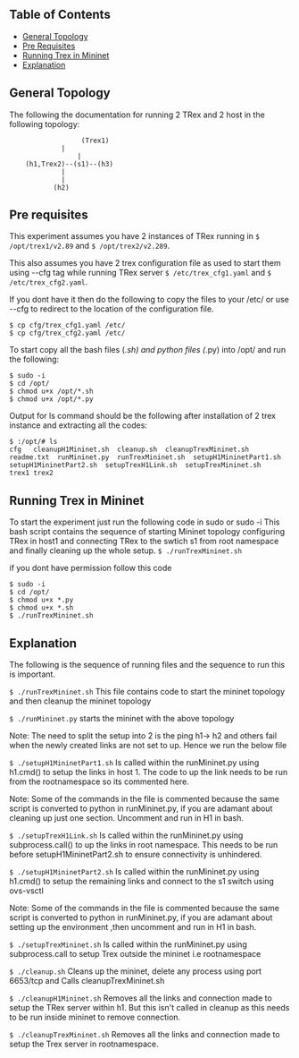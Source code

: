 ## Table of Contents
* [General Topology](#general-topology)
* [Pre Requisites](#pre-requisites)
* [Running Trex in Mininet](#running-trex-in-mininet)
* [Explanation](#explanation)

## General Topology
The following the documentation for running 2 TRex and 2 host in the following topology: 
```
                  (Trex1)
		     |
	             |
 	(h1,Trex2)--(s1)--(h3)
		     |
		     |
		   (h2)
```
## Pre requisites
This experiment assumes you have 2 instances of TRex running in 
`$ /opt/trex1/v2.89` 
and 
`$ /opt/trex2/v2.289`. 

This also assumes you have 2 trex configuration file as used to start them using --cfg tag while running TRex server 
`$ /etc/trex_cfg1.yaml` 
and 
`$ /etc/trex_cfg2.yaml`.

If you dont have it then do the following to copy the files to your /etc/ or use --cfg to redirect to the location of the configuration file.
```
$ cp cfg/trex_cfg1.yaml /etc/
$ cp cfg/trex_cfg2.yaml /etc/
```

To start copy all the bash files (*.sh) and python files (*.py) into /opt/ and run the following:
```
$ sudo -i
$ cd /opt/
$ chmod u+x /opt/*.sh
$ chmod u+x /opt/*.py
```

Output for ls command should be the following after installation of 2 trex instance and extracting all the codes:
```
$ :/opt/# ls
cfg   cleanupH1Mininet.sh  cleanup.sh  cleanupTrexMininet.sh  readme.txt  runMininet.py  runTrexMininet.sh  setupH1MininetPart1.sh  setupH1MininetPart2.sh  setupTrexH1Link.sh  setupTrexMininet.sh
trex1 trex2
```

## Running Trex in Mininet
To start the experiment just run the following code in sudo or sudo -i
This bash script contains the sequence of starting Mininet topology configuring TRex in host1 and connecting TRex to the swtich s1 from root namespace and finally cleaning up the whole setup.
`$ ./runTrexMininet.sh`

if you dont have permission follow this code
```
$ sudo -i
$ cd /opt/
$ chmod u+x *.py
$ chmod u+x *.sh
$ ./runTrexMininet.sh
```

## Explanation
The following is the sequence of running files and the sequence to run this is important.

`$ ./runTrexMininet.sh`
	This file contains code to start the mininet topology and then cleanup the mininet topology

`$ ./runMininet.py`
	starts the mininet with the above topology

Note: The need to split the setup into 2 is the ping h1-> h2 and others fail when the newly created links are not set to up. Hence we run the below file

`$ ./setupH1MininetPart1.sh`
	Is called within the runMininet.py using h1.cmd() to setup the links in host 1. The code to up the link needs to be run from the rootnamespace so its commented here.

Note: Some of the commands in the file is commented because the same script is converted to python in runMininet.py, if you are adamant about cleaning up just one section. Uncomment and run in H1 in bash.

`$ ./setupTrexH1Link.sh`
	Is called within the runMininet.py using subprocess.call() to up the links in root namespace. This needs to be run before setupH1MininetPart2.sh to ensure connectivity is unhindered.

`$ ./setupH1MininetPart2.sh`
	Is called within the runMininet.py using h1.cmd() to setup the remaining links and connect to the s1 switch using ovs-vsctl 

Note: Some of the commands in the file is commented because the same script is converted to python in runMininet.py, if you are adamant about setting up the environment ,then uncomment and run in H1 in bash.

`$ ./setupTrexMininet.sh`
	Is called within the runMininet.py using subprocess.call to setup Trex outside the mininet i.e rootnamespace

`$ ./cleanup.sh`
	Cleans up the mininet, delete any process using port 6653/tcp and Calls cleanupTrexMininet.sh

`$ ./cleanupH1Mininet.sh`
	Removes all the links and connection made to setup the TRex server within h1. But this isn't called in cleanup as this needs to be run inside mininet to remove connection.

`$ ./cleanupTrexMininet.sh`
	Removes all the links and connection made to setup the Trex server in rootnamespace.

